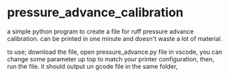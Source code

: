 # pressure_advance_calibration
a simple python program to create a file for ruff pressure advance calibration. can be printed in one minute and doesn't waste a lot of material.

to use;
download the file,
open pressure_advance.py file in vscode,
you can change some parameter up top to match your printer configuration,
then, run the file. it should output un gcode file in the same folder,
